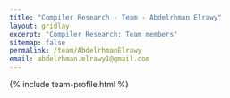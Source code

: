 ```yaml
---
title: "Compiler Research - Team - Abdelrhman Elrawy"
layout: gridlay
excerpt: "Compiler Research: Team members"
sitemap: false
permalink: /team/AbdelrhmanElrawy
email: abdelrhman.elrawy1@gmail.com
---
```


{% include team-profile.html %}
